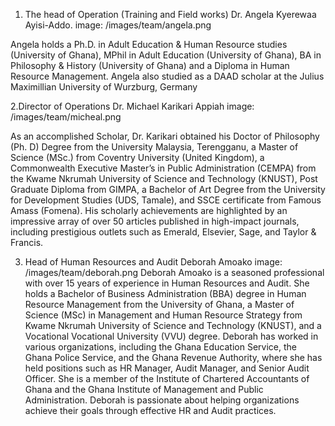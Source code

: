 1. The head of Operation (Training and Field works)
Dr. Angela Kyerewaa Ayisi-Addo.
image: /images/team/angela.png

Angela holds a Ph.D. in Adult Education & Human Resource studies (University of Ghana), MPhil in Adult Education (University of Ghana), BA in Philosophy & History (University of Ghana) and a Diploma in Human Resource Management. Angela also studied as a DAAD scholar at the Julius Maximillian University of Wurzburg, Germany

2.Director of Operations
Dr. Michael Karikari Appiah
image: /images/team/micheal.png

As an accomplished Scholar, Dr. Karikari obtained his Doctor of Philosophy (Ph. D) Degree from the University Malaysia, Terengganu, a Master of Science (MSc.) from Coventry University (United Kingdom), a Commonwealth Executive Master’s in Public Administration (CEMPA) from the Kwame Nkrumah University of Science and Technology (KNUST), Post Graduate Diploma from GIMPA, a Bachelor of Art Degree from the University for Development Studies (UDS, Tamale), and SSCE certificate from Famous Amass (Fomena).
His scholarly achievements are highlighted by an impressive array of over 50 articles published in high-impact journals, including prestigious outlets such as Emerald, Elsevier, Sage, and Taylor & Francis.

3. Head of Human Resources and Audit
Deborah Amoako
image: /images/team/deborah.png
Deborah Amoako is a seasoned professional with over 15 years of experience in Human Resources and Audit. She holds a Bachelor of Business Administration (BBA) degree in Human Resource Management from the University of Ghana, a Master of Science (MSc) in Management and Human Resource Strategy from Kwame Nkrumah University of Science and Technology (KNUST), and a Vocational Vocational University (VVU) degree. Deborah has worked in various organizations, including the Ghana Education Service, the Ghana Police Service, and the Ghana Revenue Authority, where she has held positions such as HR Manager, Audit Manager, and Senior Audit Officer. She is a member of the Institute of Chartered Accountants of Ghana and the Ghana Institute of Management and Public Administration. Deborah is passionate about helping organizations achieve their goals through effective HR and Audit practices.
